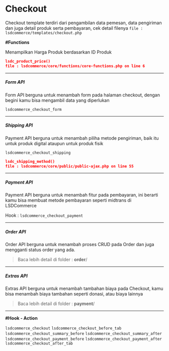 # Checkout

Checkout template terdiri dari pengambilan data pemesan, data pengiriman dan juga detail produk serta pembayaran, cek detail filenya
`file : lsdcommerce/templates/checkout.php`

**#Functions**

Menampilkan Harga Produk berdasarkan ID Produk
```json
lsdc_product_price()
file : lsdcommerce/core/functions/core-functions.php on line 6
```
****

##### Form API 
Form API berguna untuk menambah form pada halaman checkout, dengan begini kamu bisa mengambil data yang diperlukan


`lsdcommerce_checkout_form`

****

##### Shipping API
Payment API berguna untuk menambah piliha metode pengiriman, baik itu untuk produk digital ataupun untuk produk fisik

`lsdcommerce_checkout_shipping`

```json
lsdc_shipping_method()
file : lsdcommerce/core/public/public-ajax.php on line 55
```
****
##### Payment API
Payment API berguna untuk menambah fitur pada pembayaran, ini berarti kamu bisa membuat metode pembayaran seperti midtrans di LSDCommerce 

Hook : `lsdcommerce_checkout_payment`

****

##### Order API
Order API berguna untuk menambah proses CRUD pada Order dan juga mengganti status order yang ada.

> Baca lebih detail di folder : **order**/
****

##### Extras API
Extras API berguna untuk menambah tambahan biaya pada Checkout, kamu bisa menambah biaya tambahan seperti donasi, atau biaya lainnya

> Baca lebih detail di folder : **payment**/
****


**#Hook - Action**

`lsdcommerce_checkout`
`lsdcommerce_checkout_before_tab`
`lsdcommerce_checkout_summary_before`
`lsdcommerce_checkout_summary_after`
`lsdcommerce_checkout_payment_before`
`lsdcommerce_checkout_payment_after`
`lsdcommerce_checkout_after_tab`